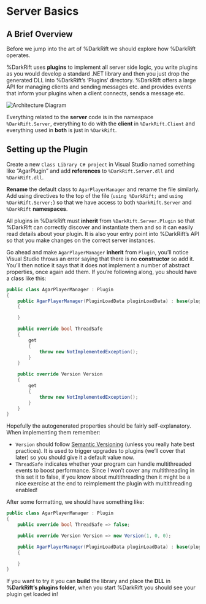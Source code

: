# Server Basics
## A Brief Overview
Before we jump into the art of %DarkRift we should explore how %DarkRift operates.

%DarkRift uses **plugins** to implement all server side logic, you write plugins as you would develop a standard .NET library and then you just drop the generated DLL into %DarkRift’s ‘Plugins’ directory. %DarkRift offers a large API for managing clients and sending messages etc. and provides events that inform your plugins when a client connects, sends a message etc.

![Architecture Diagram](https://www.darkriftnetworking.com/DarkRift2/Docs/2.10.0/images/getting_started/architecture.png "DarkRift's Architecture")

Everything related to the **server** code is in the namespace `%DarkRift.Server`, everything to do with the **client** in `%DarkRift.Client` and everything used in **both** is just in `%DarkRift`.
## Setting up the Plugin
Create a new `Class Library C# project` in Visual Studio named something like “AgarPlugin” and add **references** to `%DarkRift.Server.dll` and `%DarkRift.dll`.

**Rename** the default class to `AgarPlayerManager` and rename the file similarly. Add using directives to the top of the file (`using %DarkRift;` and `using %DarkRift.Server;`) so that we have access to both `%DarkRift.Server` and `%DarkRift` **namespaces**.

All plugins in %DarkRift must **inherit** from `%DarkRift.Server.Plugin` so that %DarkRift can correctly discover and instantiate them and so it can easily read details about your plugin. It is also your entry point into %DarkRift’s API so that you make changes on the correct server instances.

Go ahead and make `AgarPlayerManager` **inherit** from `Plugin`, you’ll notice Visual Studio throws an error saying that there is no **constructor** so add it. You’ll then notice it says that it does not implement a number of abstract properties, once again add them. If you’re following along, you should have a class like this:
```csharp
public class AgarPlayerManager : Plugin
{
    public AgarPlayerManager(PluginLoadData pluginLoadData) : base(pluginLoadData)
    {

    }

    public override bool ThreadSafe
    {
        get
        {
            throw new NotImplementedException();
        }
    }

    public override Version Version
    {
        get
        {
            throw new NotImplementedException();
        }
    }
}
```
Hopefully the autogenerated properties should be fairly self-explanatory. When implementing them remember:
- `Version` should follow [Semantic Versioning](http://semver.org) (unless you really hate best practices). It is used to trigger upgrades to plugins (we’ll cover that later) so you should give it a default value now.
- `ThreadSafe` indicates whether your program can handle multithreaded events to boost performance. Since I won’t cover any multithreading in this set it to false, if you know about multithreading then it might be a nice exercise at the end to reimplement the plugin with multithreading enabled!

After some formatting, we should have something like:
```csharp
public class AgarPlayerManager : Plugin
{
    public override bool ThreadSafe => false;

    public override Version Version => new Version(1, 0, 0);

    public AgarPlayerManager(PluginLoadData pluginLoadData) : base(pluginLoadData)
    {

    }
}
```
If you want to try it you can **build** the library and place the **DLL** in **%DarkRift’s plugins folder**, when you start %DarkRift you should see your plugin get loaded in!
